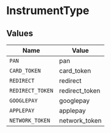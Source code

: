 # InstrumentType


## Values

| Name             | Value            |
| ---------------- | ---------------- |
| `PAN`            | pan              |
| `CARD_TOKEN`     | card_token       |
| `REDIRECT`       | redirect         |
| `REDIRECT_TOKEN` | redirect_token   |
| `GOOGLEPAY`      | googlepay        |
| `APPLEPAY`       | applepay         |
| `NETWORK_TOKEN`  | network_token    |